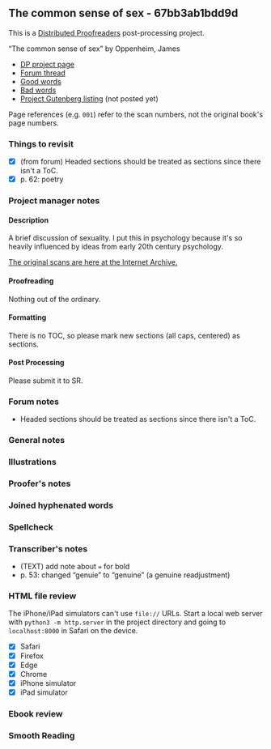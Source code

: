 ## The common sense of sex - 67bb3ab1bdd9d ##

This is a [Distributed Proofreaders](http://www.pgdp.net/) post-processing project.

“The common sense of sex” by Oppenheim, James

* [DP project page](http://www.pgdp.net/c/project.php?id=projectID67bb3ab1bdd9d)
* [Forum thread](https://www.pgdp.net/phpBB3/viewtopic.php?t=83342)
* [Good words](good_words.txt)
* [Bad words](bad_words.txt)
* [Project Gutenberg listing]() (not posted yet)

Page references (e.g. `001`) refer to the scan numbers, not the original book's page numbers.

### Things to revisit ###

* [x] (from forum) Headed sections should be treated as sections since there isn't a ToC.
* [x] p. 62: poetry

### Project manager notes ###

#### Description
A brief discussion of sexuality. I put this in psychology because it's so heavily influenced by ideas from early 20th century psychology.

[The original scans are here at the Internet Archive.](https://archive.org/details/commonsenseofsex1089oppe/mode/2up)

#### Proofreading
Nothing out of the ordinary.
 
#### Formatting
There is no TOC, so please mark new sections (all caps, centered) as sections.

#### Post Processing
Please submit it to SR.

### Forum notes ###

* Headed sections should be treated as sections since there isn't a ToC.

### General notes ###

### Illustrations ###

### Proofer's notes ###

### Joined hyphenated words ###

### Spellcheck ###

### Transcriber's notes ###

* (TEXT) add note about `=` for bold
* p. 53: changed “genuie” to “genuine” (a genuine readjustment)

### HTML file review ###
The iPhone/iPad simulators can't use `file://` URLs. Start a local web server with `python3 -m http.server` in the project directory and going to `localhost:8000` in Safari on the device. 

* [x] Safari
* [x] Firefox
* [x] Edge
* [x] Chrome
* [x] iPhone simulator
* [x] iPad simulator

### Ebook review ###

### Smooth Reading ###
